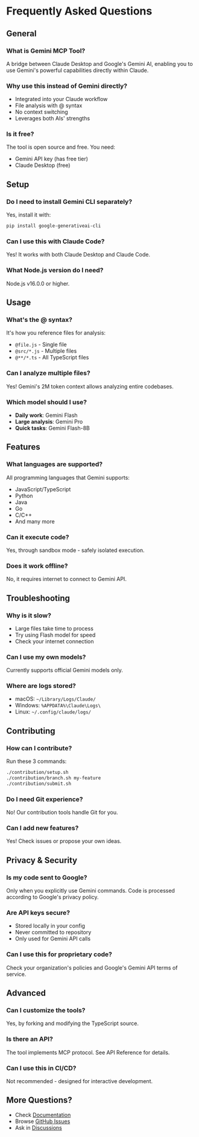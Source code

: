 # Frequently Asked Questions

## General

### What is Gemini MCP Tool?
A bridge between Claude Desktop and Google's Gemini AI, enabling you to use Gemini's powerful capabilities directly within Claude.

### Why use this instead of Gemini directly?
- Integrated into your Claude workflow
- File analysis with @ syntax
- No context switching
- Leverages both AIs' strengths

### Is it free?
The tool is open source and free. You need:
- Gemini API key (has free tier)
- Claude Desktop (free)

## Setup

### Do I need to install Gemini CLI separately?
Yes, install it with:
```bash
pip install google-generativeai-cli
```

### Can I use this with Claude Code?
Yes! It works with both Claude Desktop and Claude Code.

### What Node.js version do I need?
Node.js v16.0.0 or higher.

## Usage

### What's the @ syntax?
It's how you reference files for analysis:
- `@file.js` - Single file
- `@src/*.js` - Multiple files
- `@**/*.ts` - All TypeScript files

### Can I analyze multiple files?
Yes! Gemini's 2M token context allows analyzing entire codebases.

### Which model should I use?
- **Daily work**: Gemini Flash
- **Large analysis**: Gemini Pro
- **Quick tasks**: Gemini Flash-8B

## Features

### What languages are supported?
All programming languages that Gemini supports:
- JavaScript/TypeScript
- Python
- Java
- Go
- C/C++
- And many more

### Can it execute code?
Yes, through sandbox mode - safely isolated execution.

### Does it work offline?
No, it requires internet to connect to Gemini API.

## Troubleshooting

### Why is it slow?
- Large files take time to process
- Try using Flash model for speed
- Check your internet connection

### Can I use my own models?
Currently supports official Gemini models only.

### Where are logs stored?
- macOS: `~/Library/Logs/Claude/`
- Windows: `%APPDATA%\Claude\Logs\`
- Linux: `~/.config/claude/logs/`

## Contributing

### How can I contribute?
Run these 3 commands:
```bash
./contribution/setup.sh
./contribution/branch.sh my-feature  
./contribution/submit.sh
```

### Do I need Git experience?
No! Our contribution tools handle Git for you.

### Can I add new features?
Yes! Check issues or propose your own ideas.

## Privacy & Security

### Is my code sent to Google?
Only when you explicitly use Gemini commands. Code is processed according to Google's privacy policy.

### Are API keys secure?
- Stored locally in your config
- Never committed to repository
- Only used for Gemini API calls

### Can I use this for proprietary code?
Check your organization's policies and Google's Gemini API terms of service.

## Advanced

### Can I customize the tools?
Yes, by forking and modifying the TypeScript source.

### Is there an API?
The tool implements MCP protocol. See API Reference for details.

### Can I use this in CI/CD?
Not recommended - designed for interactive development.

## More Questions?

- Check [Documentation](/)
- Browse [GitHub Issues](https://github.com/jamubc/gemini-mcp-tool/issues)
- Ask in [Discussions](https://github.com/jamubc/gemini-mcp-tool/discussions)